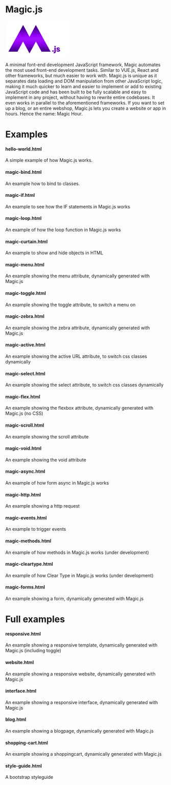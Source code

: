 # Magic.js

<img src="https://github.com/flaneurette/Magic.js/blob/main/assets/images/magic-js-logo.png" />

A minimal font-end development JavaScript framework, Magic automates the most used front-end development tasks. Similar to VUE.js, React and other frameworks, but much easier to work with. Magic.js is unique as it separates data loading and DOM manipulation from other JavaScript logic, making it much quicker to learn and easier to implement or add to existing JavaScript code and has been built to be fully scalable and easy to implement in any project, without having to rewrite entire codebases. It even works in parallel to the aforementioned frameworks. If you want to set up a blog, or an entire webshop, Magic.js lets you create a website or app in hours. Hence the name: Magic Hour.

# Examples

#### hello-world.html
A simple example of how Magic.js works.
#### magic-bind.html
An example how to bind to classes.
#### magic-if.html
An example to see how the IF statements in Magic.js works
#### magic-loop.html
An example of how the loop function in Magic.js works
#### magic-curtain.html
An example to show and hide objects in HTML
#### magic-menu.html
An example showing the menu attribute, dynamically generated with Magic.js
#### magic-toggle.html
An example showing the toggle attribute, to switch a menu on
#### magic-zebra.html
An example showing the zebra attribute, dynamically generated with Magic.js
#### magic-active.html
An example showing the active URL attribute, to switch css classes dynamically
#### magic-select.html
An example showing the select attribute, to switch css classes dynamically
#### magic-flex.html
An example showing the flexbox attribute, dynamically generated with Magic.js (no CSS)
#### magic-scroll.html
An example showing the scroll attribute
#### magic-void.html
An example showing the void attribute
#### magic-async.html
An example of how form async in Magic.js works
#### magic-http.html
An example showing a http request
#### magic-events.html
An example to trigger events
#### magic-methods.html
An example of how methods in Magic.js works (under development)
#### magic-cleartype.html
An example of how Clear Type in Magic.js works (under development)
#### magic-forms.html
An example showing a form, dynamically generated with Magic.js

# Full examples
#### responsive.html
An example showing a responsive template, dynamically generated with Magic.js (including toggle)
#### website.html
An example showing a responsive website, dynamically generated with Magic.js
#### interface.html
An example showing a responsive interface, dynamically generated with Magic.js
#### blog.html
An example showing a blogpage, dynamically generated with Magic.js
#### shopping-cart.html
An example showing a shoppingcart, dynamically generated with Magic.js
#### style-guide.html
A bootstrap styleguide

